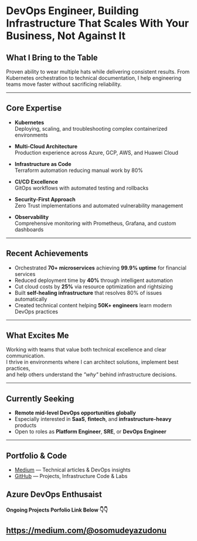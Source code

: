 # DevOps Engineer, Building Infrastructure That Scales With Your Business, Not Against It

## What I Bring to the Table
Proven ability to wear multiple hats while delivering consistent results. From Kubernetes orchestration to technical documentation, I help engineering teams move faster without sacrificing reliability.

---

## Core Expertise

- **Kubernetes**  
  Deploying, scaling, and troubleshooting complex containerized environments

- **Multi-Cloud Architecture**  
  Production experience across Azure, GCP, AWS, and Huawei Cloud

- **Infrastructure as Code**  
  Terraform automation reducing manual work by 80%

- **CI/CD Excellence**  
  GitOps workflows with automated testing and rollbacks

- **Security-First Approach**  
  Zero Trust implementations and automated vulnerability management

- **Observability**  
  Comprehensive monitoring with Prometheus, Grafana, and custom dashboards

---

## Recent Achievements

- Orchestrated **70+ microservices** achieving **99.9% uptime** for financial services  
- Reduced deployment time by **40%** through intelligent automation  
- Cut cloud costs by **25%** via resource optimization and rightsizing  
- Built **self-healing infrastructure** that resolves 80% of issues automatically  
- Created technical content helping **50K+ engineers** learn modern DevOps practices  

---

## What Excites Me

Working with teams that value both technical excellence and clear communication.  
I thrive in environments where I can architect solutions, implement best practices,  
and help others understand the _"why"_ behind infrastructure decisions.

---

## Currently Seeking

- **Remote mid-level DevOps opportunities globally**
- Especially interested in **SaaS**, **fintech**, and **infrastructure-heavy** products
- Open to roles as **Platform Engineer**, **SRE**, or **DevOps Engineer**

---

## Portfolio & Code

- [Medium](https://medium.com/@osomudeyazudonu) — Technical articles & DevOps insights  
- [GitHub](https://github.com/Osomudeya) — Projects, Infrastructure Code & Labs





## Azure DevOps Enthusaist


#### Ongoing Projects Porfolio Link Below 👇👇

## https://medium.com/@osomudeyazudonu
